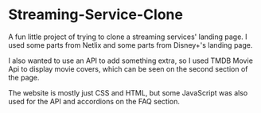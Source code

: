 # Streaming-Service-Clone

A fun little project of trying to clone a streaming services' landing page. I used some parts from Netlix and some parts from Disney+'s landing page. 

I also wanted to use an API to add something extra, so I used TMDB Movie Api to display movie covers, which can be seen on the second section of the page. 

The website is mostly just CSS and HTML, but some JavaScript was also used for the API and accordions on the FAQ section. 


